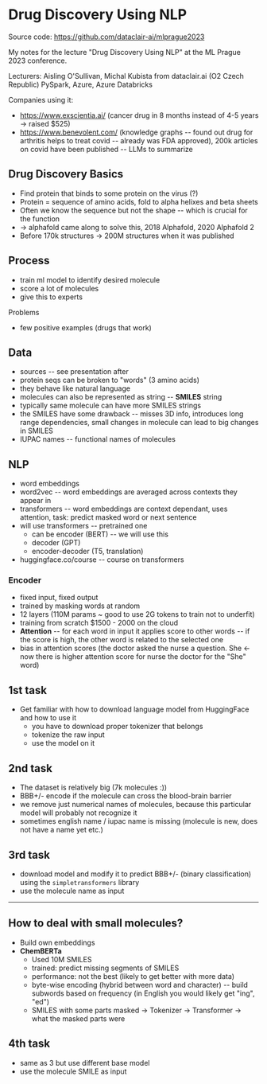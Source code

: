 # Drug Discovery Using NLP

Source code: https://github.com/dataclair-ai/mlprague2023

My notes for the lecture "Drug Discovery Using NLP" at the ML Prague 2023 conference.

Lecturers: Aisling O'Sullivan, Michal Kubista from dataclair.ai (O2 Czech Republic)
PySpark, Azure, Azure Databricks

Companies using it:

- https://www.exscientia.ai/ (cancer drug in 8 months instead of 4-5 years -> raised $525)
- https://www.benevolent.com/ (knowledge graphs -- found out drug for arthritis helps to treat covid -- already was FDA
  approved), 200k articles on covid have been published -- LLMs to summarize

## Drug Discovery Basics

- Find protein that binds to some protein on the virus (?)
- Protein = sequence of amino acids, fold to alpha helixes and beta sheets
- Often we know the sequence but not the shape -- which is crucial for the function
- -> alphafold came along to solve this, 2018 Alphafold, 2020 Alphafold 2
- Before 170k structures -> 200M structures when it was published

## Process

- train ml model to identify desired molecule
- score a lot of molecules
- give this to experts

Problems

- few positive examples (drugs that work)

## Data

- sources -- see presentation after
- protein seqs can be broken to "words" (3 amino acids)
- they behave like natural language
- molecules can also be represented as string -- **SMILES** string
- typically same molecule can have more SMILES strings
- the SMILES have some drawback -- misses 3D info, introduces long range dependencies, small changes in molecule can
  lead to big changes in SMILES
- IUPAC names -- functional names of molecules

## NLP

- word embeddings
- word2vec -- word embeddings are averaged across contexts they appear in
- transformers -- word embeddings are context dependant, uses attention, task: predict masked word or next sentence
- will use transformers -- pretrained one
    - can be encoder (BERT) -- we will use this
    - decoder (GPT)
    - encoder-decoder (T5, translation)
- huggingface.co/course -- course on transformers

### Encoder

- fixed input, fixed output
- trained by masking words at random
- 12 layers (110M params ~ good to use 2G tokens to train not to underfit)
- training from scratch $1500 - 2000 on the cloud
- **Attention** -- for each word in input it applies score to other words -- if the score is high, the other word is
  related to the selected one
- bias in attention scores (the doctor asked the nurse a question. She <- now there is higher attention score for nurse
  the doctor for the "She" word)

## 1st task

- Get familiar with how to download language model from HuggingFace and how to use it
    - you have to download proper tokenizer that belongs
    - tokenize the raw input
    - use the model on it

## 2nd task

- The dataset is relatively big (7k molecules :))
- BBB+/- encode if the molecule can cross the blood-brain barrier
- we remove just numerical names of molecules, because this particular model will probably not recognize it
- sometimes english name / iupac name is missing (molecule is new, does not have a name yet etc.)

## 3rd task

- download model and modify it to predict BBB+/- (binary classification) using the `simpletransformers` library
- use the molecule name as input

-----

## How to deal with small molecules?

- Build own embeddings
- **ChemBERTa**
    - Used 10M SMILES
    - trained: predict missing segments of SMILES
    - performance: not the best (likely to get better with more data)
    - byte-wise encoding (hybrid between word and character) -- build subwords based on frequency (in English you would
      likely get "ing", "ed")
    - SMILES with some parts masked -> Tokenizer -> Transformer -> what the masked parts were

## 4th task

- same as 3 but use different base model
- use the molecule SMILE as input